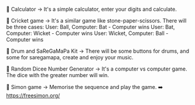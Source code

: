 📁 Calculator -> It's a simple calculator, enter your digits and calculate.

📁 Cricket game -> It's a similar game like stone-paper-scissors. There will be three cases:
User: Ball, Computer: Bat - Computer wins
User: Bat, Computer: Wicket - Computer wins
User: Wicket, Computer: Ball - Computer wins

📁 Drum and SaReGaMaPa Kit -> There will be some buttons for drums, and some for saregamapa, create and enjoy your music.

📁 Random Dicee Number Generator -> It's a computer vs computer game. The dice with the greater number will win.

📁 Simon game -> Memorise the sequence and play the game. ➡️ https://freesimon.org/
